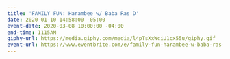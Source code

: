```yaml
---
title: 'FAMILY FUN: Harambee w/ Baba Ras D'
date: 2020-01-10 14:58:00 -05:00
event-date: 2020-03-08 10:00:00 -04:00
end-time: 1115AM
giphy-url: https://media.giphy.com/media/l4pTsXxWciU1cx55u/giphy.gif
event-url: https://www.eventbrite.com/e/family-fun-harambee-w-baba-ras-d-tickets-93853732039
---
```


